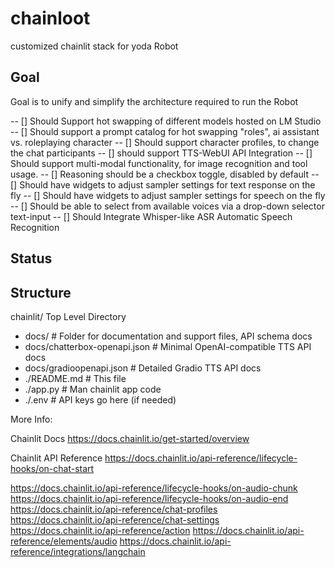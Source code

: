 
# chainloot

customized chainlit stack for yoda Robot

## Goal 
Goal is to unify and simplify the architecture required to run the Robot

-- [] Should Support hot swapping of different models hosted on LM Studio
-- [] Should support a prompt catalog for hot swapping "roles", ai assistant vs. roleplaying character
-- [] Should support character profiles, to change the chat participants
-- [] should support TTS-WebUI API Integration
-- [] Should support multi-modal functionality, for image recognition and tool usage.
  -- [] Reasoning should be a checkbox toggle, disabled by default
-- [] Should have widgets to adjust sampler settings for text response on the fly
-- [] Should have widgets to adjust sampler settings for speech on the fly
-- [] Should be able to select from available voices via a drop-down selector text-input
-- [] Should Integrate Whisper-like ASR Automatic Speech Recognition

## Status


## Structure

chainlit/ Top Level Directory
- docs/                             # Folder for documentation and support files, API schema docs
- docs/chatterbox-openapi.json      # Minimal OpenAI-compatible TTS API docs
- docs/gradioopenapi.json           # Detailed Gradio TTS API docs
- ./README.md                       # This file
- ./app.py                          # Man chainlit app code
- ./.env                            # API keys go here (if needed)




More Info:

Chainlit Docs
https://docs.chainlit.io/get-started/overview

Chainlit API Reference 
https://docs.chainlit.io/api-reference/lifecycle-hooks/on-chat-start

https://docs.chainlit.io/api-reference/lifecycle-hooks/on-audio-chunk
https://docs.chainlit.io/api-reference/lifecycle-hooks/on-audio-end
https://docs.chainlit.io/api-reference/chat-profiles
https://docs.chainlit.io/api-reference/chat-settings
https://docs.chainlit.io/api-reference/action
https://docs.chainlit.io/api-reference/elements/audio
https://docs.chainlit.io/api-reference/integrations/langchain
